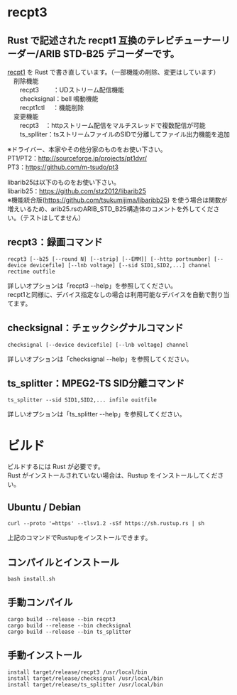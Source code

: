 # recpt3
## Rust で記述された recpt1 互換のテレビチューナーリーダー/ARIB STD-B25 デコーダーです。
[recpt1](https://github.com/stz2012/recpt1) を Rust で書き直しています。（一部機能の削除、変更はしています）  
　削除機能  
　　recpt3　　 ：UDストリーム配信機能  
　　checksignal：bell 鳴動機能  
　　recpt1ctl　 ：機能削除  
　変更機能  
 　　recpt3　：httpストリーム配信をマルチスレッドで複数配信が可能  
   　　ts_splliter：tsストリームファイルのSIDで分離してファイル出力機能を追加  

※ドライバー、本家やその他分家のものをお使い下さい。  
 PT1/PT2：http://sourceforge.jp/projects/pt1dvr/  
 PT3：https://github.com/m-tsudo/pt3  
  
libarib25は以下のものをお使い下さい。  
 libarib25：https://github.com/stz2012/libarib25  
※機能統合版(https://github.com/tsukumijima/libaribb25) を使う場合は関数が増えいるため、arib25.rsのARIB_STD_B25構造体のコメントを外してください。（テストはしてません）  

## recpt3：録画コマンド
    recpt3 [--b25 [--round N] [--strip] [--EMM]] [--http portnumber] [--device devicefile] [--lnb voltage] [--sid SID1,SID2,...] channel rectime outfile
詳しいオプションは「recpt3 --help」を参照してください。  
recpt1と同様に、デバイス指定なしの場合は利用可能なデバイスを自動で割り当てます。  

## checksignal：チェックシグナルコマンド
    checksignal [--device devicefile] [--lnb voltage] channel  
詳しいオプションは「checksignal --help」を参照してください。  

## ts_splitter：MPEG2-TS SID分離コマンド
    ts_splitter --sid SID1,SID2,... infile ouitfile
詳しいオプションは「ts_splitter --help」を参照してください。  

# ビルド
ビルドするには Rust が必要です。  
Rust がインストールされていない場合は、Rustup をインストールしてください。  
## Ubuntu / Debian
	curl --proto '=https' --tlsv1.2 -sSf https://sh.rustup.rs | sh
上記のコマンドでRustupをインストールできます。  

## コンパイルとインストール
    bash install.sh

## 手動コンパイル

    cargo build --release --bin recpt3
    cargo build --release --bin checksignal
    cargo build --release --bin ts_splitter

## 手動インストール
    install target/release/recpt3 /usr/local/bin
    install target/release/checksignal /usr/local/bin
    install target/release/ts_splitter /usr/local/bin
